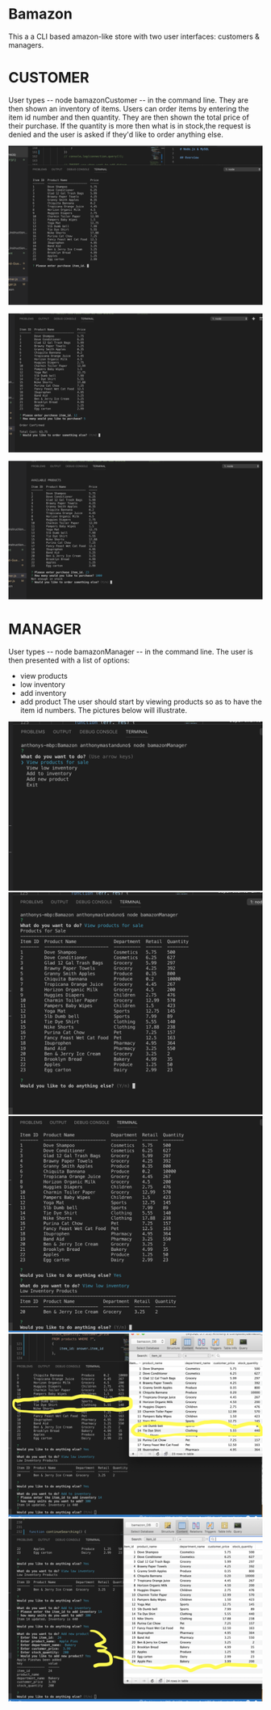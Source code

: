 # Bamazon

This a a CLI based amazon-like store with two user interfaces: customers & managers.

# CUSTOMER
User types  -- node bamazonCustomer -- in the command line. They are then shown an inventory of items. Users can order items by entering the item id number and then quantity. They are then shown the total price of their purchase.
If the quantity is more then what is in stock,the request is denied and the user is asked if they'd like to order anything else.

![](https://github.com/odavom/Bamazon/blob/master/images/bamazonCustomer/node-bamazonCustomer.png)

![](https://github.com/odavom/Bamazon/blob/master/images/bamazonCustomer/customer-order.png)

![](https://github.com/odavom/Bamazon/blob/master/images/bamazonCustomer/not-enough-in-stock.png)

# MANAGER
User types -- node bamazonManager -- in the command line. The user is then presented with a list of options: 
- view products
- low inventory
- add inventory
- add product
The user should start by viewing products so as to have the item id numbers. The pictures below will illustrate.

![](https://github.com/odavom/Bamazon/blob/master/images/bamazonManager/node-bamazonManager.png)
![](https://github.com/odavom/Bamazon/blob/master/images/bamazonManager/view-products.png)
![](https://github.com/odavom/Bamazon/blob/master/images/bamazonManager/low-inventory.png)
![](https://github.com/odavom/Bamazon/blob/master/images/bamazonManager/add-inventory.png)
![](https://github.com/odavom/Bamazon/blob/master/images/bamazonManager/add-product.png)
